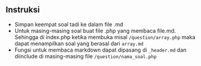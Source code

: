## Instruksi

- Simpan keempat soal tadi ke dalam file .md
- Untuk masing-masing soal buat file .php yang membaca file.md. 
Sehingga di index.php ketika membuka misal `/question/array.php` maka dapat menampilkan soal yang berasal dari `array.md`
- Fungsi untuk membaca markdown dapat dipasang di `_header.md` dan diinclude di masing-masing file `/question/nama_soal.php`